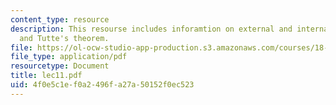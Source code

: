 ```yaml
---
content_type: resource
description: This resourse includes inforamtion on external and internal activities,
  and Tutte's theorem.
file: https://ol-ocw-studio-app-production.s3.amazonaws.com/courses/18-315-combinatorial-theory-introduction-to-graph-theory-extremal-and-enumerative-combinatorics-spring-2005/4f0e5c1ef0a2496fa27a50152f0ec523_lec11.pdf
file_type: application/pdf
resourcetype: Document
title: lec11.pdf
uid: 4f0e5c1e-f0a2-496f-a27a-50152f0ec523
---
```

